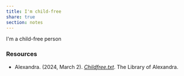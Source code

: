 ```yaml
---
title: I'm child-free
share: true
section: notes
---
```


I'm a child-free person


### Resources
- Alexandra. (2024, March 2). _[Childfree.txt](https://library.xandra.cc/childfree/)_. The Library of Alexandra.